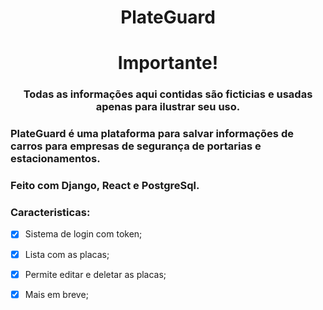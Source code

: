 <h1 align="center"> PlateGuard

<h1 align="center"> Importante!
<h3 align="center"> Todas as informações aqui contidas são ficticias e usadas apenas para ilustrar seu uso.

### PlateGuard é uma plataforma para salvar informações de carros para empresas de segurança de portarias e estacionamentos.




### Feito com Django, React e PostgreSql.

### Caracteristicas:

- [x] Sistema de login com token;
- [x] Lista com as placas;
- [x] Permite editar e deletar as placas;
- [x] Mais em breve;

